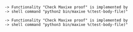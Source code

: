     -> Functionality "Check Maxixe proof" is implemented by
    -> shell command "python2 bin/maxixe %(test-body-file)"

    -> Functionality "Check Maxixe proof" is implemented by
    -> shell command "python3 bin/maxixe %(test-body-file)"
